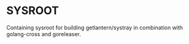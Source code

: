 # SYSROOT

Containing sysroot for building getlantern/systray in combination with golang-cross and goreleaser.
